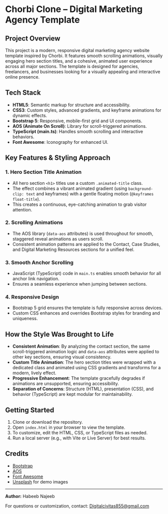 # Chorbi Clone – Digital Marketing Agency Template

## Project Overview
This project is a modern, responsive digital marketing agency website template inspired by Chorbi. It features smooth scrolling animations, visually engaging hero section titles, and a cohesive, animated user experience across all major sections. The template is designed for agencies, freelancers, and businesses looking for a visually appealing and interactive online presence.

## Tech Stack
- **HTML5**: Semantic markup for structure and accessibility.
- **CSS3**: Custom styles, advanced gradients, and keyframe animations for dynamic effects.
- **Bootstrap 5**: Responsive, mobile-first grid and UI components.
- **AOS (Animate On Scroll)**: Library for scroll-triggered animations.
- **TypeScript (main.ts)**: Handles smooth scrolling and interactive behaviors.
- **Font Awesome**: Iconography for enhanced UI.

## Key Features & Styling Approach
### 1. **Hero Section Title Animation**
- All hero section `<h1>` titles use a custom `.animated-title` class.
- The effect combines a vibrant animated gradient (using `background-clip: text` and keyframes) with a gentle floating motion (`@keyframes float-title`).
- This creates a continuous, eye-catching animation to grab visitor attention.

### 2. **Scrolling Animations**
- The AOS library (`data-aos` attributes) is used throughout for smooth, staggered reveal animations as users scroll.
- Consistent animation patterns are applied to the Contact, Case Studies, and Digital Marketing Resources sections for a unified feel.

### 3. **Smooth Anchor Scrolling**
- JavaScript (TypeScript) code in `main.ts` enables smooth behavior for all anchor link navigation.
- Ensures a seamless experience when jumping between sections.

### 4. **Responsive Design**
- Bootstrap 5 grid ensures the template is fully responsive across devices.
- Custom CSS enhances and overrides Bootstrap styles for branding and uniqueness.

## How the Style Was Brought to Life
- **Consistent Animation**: By analyzing the contact section, the same scroll-triggered animation logic and `data-aos` attributes were applied to other key sections, ensuring visual consistency.
- **Custom Title Animation**: The hero section titles were wrapped with a dedicated class and animated using CSS gradients and transforms for a modern, lively effect.
- **Progressive Enhancement**: The template gracefully degrades if animations are unsupported, ensuring accessibility.
- **Separation of Concerns**: Structure (HTML), presentation (CSS), and behavior (TypeScript) are kept modular for maintainability.

## Getting Started
1. Clone or download the repository.
2. Open `index.html` in your browser to view the template.
3. To customize, edit the HTML, CSS, or TypeScript files as needed.
4. Run a local server (e.g., with Vite or Live Server) for best results.

## Credits
- [Bootstrap](https://getbootstrap.com/)
- [AOS](https://michalsnik.github.io/aos/)
- [Font Awesome](https://fontawesome.com/)
- [Unsplash](https://unsplash.com/) for demo images

---
**Author:** Habeeb Najeeb

For questions or customization, contact: Digitalcivitas855@gmail.com
